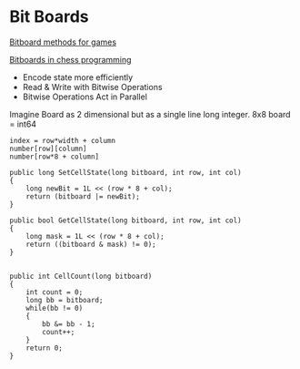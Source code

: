 # Bit Boards

[Bitboard methods for games](http://eprints.qut.edu.au/85005/1/__staffhome.qut.edu.au_staffgroupm$_meaton_Desktop_bits-7.pdf) 

[Bitboards in chess programming](https://www.chessprogramming.org/Bitboards)

-   Encode state more efficiently
-   Read & Write with Bitwise Operations
-   Bitwise Operations Act in Parallel

Imagine Board as 2 dimensional but as a single line long integer. 8x8 board = int64

```
index = row*width + column
number[row][column]
number[row*8 + column]

public long SetCellState(long bitboard, int row, int col)
{
    long newBit = 1L << (row * 8 + col);
    return (bitboard |= newBit);
}

public bool GetCellState(long bitboard, int row, int col)
{
    long mask = 1L << (row * 8 + col);
    return ((bitboard & mask) != 0);
}


public int CellCount(long bitboard)
{
    int count = 0;
    long bb = bitboard;
    while(bb != 0)
    {
        bb &= bb - 1;
        count++;
    }
    return 0;
}
```
